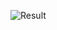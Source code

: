 ![Result](https://user-images.githubusercontent.com/59179832/102244180-cbc1a880-3f1d-11eb-83df-87f2fc730ca1.JPG)
